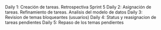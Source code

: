 Daily 1: Creación de tareas. Retrospectiva Sprint 5
Daily 2: Asignación de tareas. Refinamiento de tareas. Analisis del modelo de datos
Daily 3: Revision de temas bloqueantes (usuarios)
Daily 4: Status y reasignacion de tareas pendientes
Daily 5: Repaso de los temas pendientes